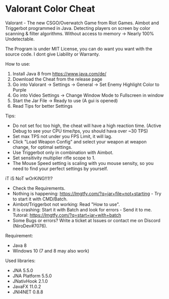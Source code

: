 # Valorant Color Cheat
Valorant - The new CSGO/Overwatch Game from Riot Games.
Aimbot and Triggerbot programmed in Java. Detecting players on screen by color scanning & filter algorithms. 
Without access to memory → Nearly 100% Undetectable. 

The Program is under MIT License, you can do want you want with the source code. I dont give Liability or Warranty.

How to use:
1. Install Java 8 from https://www.java.com/de/
2. Download the Cheat from the release page
3. Go into Valorant -> Settings -> General -> Set Enemy Highlight Color to Purple
4. Go into Video Settings -> Change Window Mode to Fullscreen in window
5. Start the Jar File -> Ready to use (A gui is opened)
6. Read Tips for better Settings

Tips:
- Do not set foc too high, the cheat will have a high reaction time. (Active Debug to see your CPU time/tps, you should hava over ~30 TPS)
- Set max TPS not under you FPS Limit, it will lag.
- Click "Load Weapon Config" and select your weapon at weapon change, for optimal settings.
- Use Triggerbot only in combination with Aimbot.
- Set sensitivity multiplier rifle scope to 1.
- The Mouse Speed setting is scaling with you mouse sensity, so you need to find your perfect settings by yourself.

iT iS NoT wOrKiNG!!1!?
- Check the Requirements.
- Nothing is happening: https://lmgtfy.com/?q=jar+file+not+starting - Try to start it with CMD/Batch.
- Aimbot/Triggerbot not working: Read "How to use".
- It is crashing: Start it with Batch and look for errors - Send it to me. Tutoral: https://lmgtfy.com/?q=start+jar+with+batch
- Some Bugs or errors? Write a ticket at Issues or contact me on Discord (NiroDev#7076).

Requirement:
- Java 8
- Windows 10 (7 and 8 may also work)

Used libraries:
- JNA 5.5.0
- JNA Platform 5.5.0
- JNativHook 2.1.0
- JavaFX 11.0.2
- JNI4NET 0.8.8
